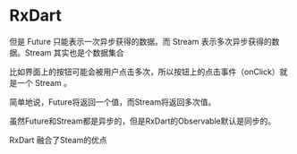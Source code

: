 # RxDart

但是 Future 只能表示一次异步获得的数据。而 Stream 表示多次异步获得的数据。Stream 其实也是个数据集合

比如界面上的按钮可能会被用户点击多次，所以按钮上的点击事件（onClick）就是一个 Stream 。

简单地说，Future将返回一个值，而Stream将返回多次值。

虽然Future和Stream都是异步的，但是RxDart的Observable默认是同步的。


RxDart 融合了Steam的优点